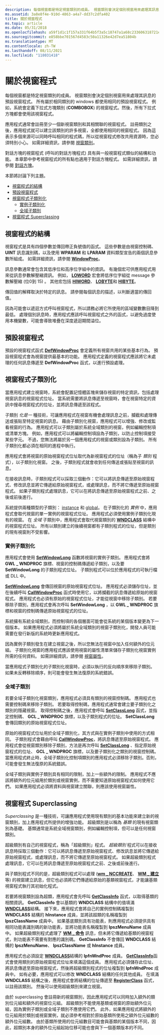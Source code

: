 ```yaml
---
description: 每個視窗都是特定視窗類別的成員。 視窗類別會決定個別視窗用來處理其訊息的預設視窗程式。
ms.assetid: 3a8e8f4e-910d-4863-a4a7-dd37c2dfa402
title: 關於視窗程式
ms.topic: article
ms.date: 05/31/2018
ms.openlocfilehash: a59f1d1c1f157a331f64b5f3a5c18747a1a68c233606318721e6c687ce3c96c5
ms.sourcegitcommit: e858bbe701567d4583c50a11326e42d7ea51804b
ms.translationtype: MT
ms.contentlocale: zh-TW
ms.lasthandoff: 08/11/2021
ms.locfileid: "118031418"
---
```

# <a name="about-window-procedures"></a>關於視窗程式

每個視窗都是特定視窗類別的成員。 視窗類別會決定個別視窗用來處理其訊息的預設視窗程式。 所有屬於相同類別的 windows 都使用相同的預設視窗程式。 例如，系統會定義下拉式方塊類別 (**COMBOBOX**) 的視窗程式。然後，所有下拉式方塊都會使用該視窗程式。

應用程式通常會註冊至少一個新視窗類別和其相關聯的視窗程式。 註冊類別之後，應用程式就可以建立該類別的許多視窗，全都使用相同的視窗程式。 因為這表示多個來源可以同時呼叫相同的程式碼，所以從視窗程式修改共用資源時，您必須特別小心。 如需詳細資訊，請參閱 [視窗類別](window-classes.md)。

對話方塊的視窗程式 (呼叫的對話方塊程式) 具有與一般視窗程式類似的結構和功能。 本章節中參考視窗程式的所有點也適用于對話方塊程式。 如需詳細資訊，請參閱 [對話方塊](/windows/desktop/dlgbox/dialog-boxes)。

本節將討論下列主題。

-   [視窗程式的結構](#structure-of-a-window-procedure)
-   [預設視窗程式](#default-window-procedure)
-   [視窗程式子類別化](#window-procedure-subclassing)
    -   [實例子類別化](#instance-subclassing)
    -   [全域子類別](#global-subclassing)
-   [視窗程式 Superclassing](#window-procedure-superclassing)

## <a name="structure-of-a-window-procedure"></a>視窗程式的結構

視窗程式是具有四個參數並傳回帶正負號值的函式。 這些參數是由視窗控制碼、 **UINT** 訊息識別碼，以及使用 **WPARAM** 和 **LPARAM** 資料類型宣告的兩個訊息參數所組成。 如需詳細資訊，請參閱 [**WindowProc**](/previous-versions/windows/desktop/legacy/ms633573(v=vs.85))。

訊息參數通常會包含其低序位和高序位字組中的資訊。 有幾個宏可供應用程式用來從訊息參數解壓縮資訊。 例如， [**LOWORD**](/previous-versions/windows/desktop/legacy/ms632659(v=vs.85)) 宏會將低序位字組從 message 參數解壓縮 (位0到 15) 。 其他宏包括 [**HIWORD**](/previous-versions/windows/desktop/legacy/ms632657(v=vs.85))、 [**LOBYTE**](/previous-versions/windows/desktop/legacy/ms632658(v=vs.85))和 [**HIBYTE**](/previous-versions/windows/desktop/legacy/ms632656(v=vs.85))。

傳回值的解釋取決於特定的訊息。 請參閱每個訊息的描述，以判斷適當的傳回值。

因為可能會以遞迴方式呼叫視窗程式，所以請務必將它所使用的區域變數數目降到最低。 處理個別訊息時，應用程式應該呼叫視窗程式之外的函式，以避免過度使用本機變數，可能會導致堆疊在深度遞迴期間溢位。

## <a name="default-window-procedure"></a>預設視窗程式

預設的視窗程式函式 [**DefWindowProc**](/windows/desktop/api/winuser/nf-winuser-defwindowproca) 會定義所有視窗共用的某些基本行為。 預設視窗程式會為視窗提供最基本的功能。 應用程式定義的視窗程式應該將它未處理的任何訊息傳遞至 **DefWindowProc** 函式，以進行預設處理。

## <a name="window-procedure-subclassing"></a>視窗程式子類別化

當應用程式建立視窗時，系統會配置記憶體區塊來儲存視窗的特定資訊，包括處理視窗訊息的視窗程式位址。 當系統需要將訊息傳遞至視窗時，會在視窗特定的資訊中搜尋視窗程式的位址，並將訊息傳遞至該程式。

子類別 *化是一* 種技術，可讓應用程式在視窗有機會處理訊息之前，攔截和處理傳送或張貼至特定視窗的訊息。 藉由子類別化視窗，應用程式可以增強、修改或監看視窗的行為。 應用程式可以子類別屬於系統全域類別的視窗，例如編輯控制項或清單方塊。 例如，應用程式可以將編輯控制項設為子類別，以防止控制項接受某些字元。 不過，您無法將屬於另一個應用程式的視窗或類別設為子類別。 所有子類別化都必須在相同的進程中執行。

應用程式會將視窗的原始視窗程式位址取代為新視窗程式的位址（稱為子 *類別* 程式），以子類別化視窗。 之後，子類別程式就會收到任何傳送或張貼至視窗的訊息。

在接收訊息時，子類別程式可以採取三個動作：它可以將訊息傳遞至原始視窗程式、修改訊息並將它傳遞給原始視窗程式，或處理訊息，而不將它傳遞至原始視窗程式。 如果子類別程式處理訊息，它可以在將訊息傳遞至原始視窗程式之前、之後或前後進行。

系統提供兩種類型的子類別： [instance](#instance-subclassing) 和 [global](#global-subclassing)。 在子類別化的 *實例* 中，應用程式會取代視窗的單一實例的視窗程式位址。 應用程式必須使用實例子類別化現有的視窗。 在 *全域* 子類別中，應用程式會取代視窗類別的 [**WNDCLASS**](/windows/win32/api/winuser/ns-winuser-wndclassa) 結構中的視窗程式位址。 所有以類別建立的後續視窗都有子類別程式的位址，但是類別的現有視窗則不受影響。

### <a name="instance-subclassing"></a>實例子類別化

應用程式會使用 [**SetWindowLong**](/windows/win32/api/winuser/nf-winuser-setwindowlonga) 函數將視窗的實例子類別。 應用程式會將 **GWL \_ WNDPROC** 旗標、視窗的控制碼傳遞給子類別，以及要 **SetWindowLong** 的子類別程式位址。 子類別程式可以位於應用程式的可執行檔或 DLL 中。

[**SetWindowLong**](/windows/win32/api/winuser/nf-winuser-setwindowlonga) 會傳回視窗的原始視窗程式位址。 應用程式必須儲存位址，並在後續呼叫 [**CallWindowProc**](/windows/win32/api/winuser/nf-winuser-callwindowproca) 函式時使用它，以將攔截的訊息傳遞給原始的視窗程式。 應用程式也必須有原始的視窗程式位址，才能從視窗中移除子類別。 若要移除子類別，應用程式會再次呼叫 **SetWindowLong** ，以 **GWL \_ WNDPROC** 旗標和視窗的控制碼傳遞原始視窗程式的位址。

系統擁有系統全域類別，而控制項的各個層面可能會從系統的某個版本變更為下一個版本。 如果應用程式必須將屬於系統全域類別的視窗子類別化，開發人員可能需要在發行新版的系統時更新應用程式。

因為實例子類別發生在建立視窗之後，所以您無法在視窗中加入任何額外的位元組。 子類別化視窗的應用程式應該使用視窗的屬性清單來儲存子類別化視窗實例所需的任何資料。 如需詳細資訊，請參閱 [視窗屬性](window-properties.md)。

當應用程式子類別化的子類別化視窗時，必須以執行的反向順序來移除子類別。 如果未反轉移除順序，則可能會發生無法復原的系統錯誤。

### <a name="global-subclassing"></a>全域子類別

若要全域子類別化視窗類別，應用程式必須具有類別的視窗控制碼。 應用程式也需要控制碼來移除子類別。 若要取得控制碼，應用程式通常會建立要子類別化之類別的隱藏視窗。 取得控制碼之後，應用程式會呼叫 [**SetClassLong**](/windows/win32/api/winuser/nf-winuser-setclasslonga) 函式，並指定控制碼、 **GCL \_ WNDPROC** 旗標，以及子類別程式的位址。 **SetClassLong** 會傳回類別的原始視窗程式位址。

原始的視窗程式位址用於全域子類別化，其方式與在實例子類別中使用的方式相同。 子類別程式會藉由呼叫 [**CallWindowProc**](/windows/win32/api/winuser/nf-winuser-callwindowproca)，將訊息傳遞至原始視窗程式。 應用程式會從視窗類別移除子類別，方法是再次呼叫 [**SetClassLong**](/windows/win32/api/winuser/nf-winuser-setclasslonga) 、指定原始視窗程式的位址、 **GCL \_ WNDPROC** 旗標，以及要子類別化之類別的視窗控制碼。 當應用程式終止時，全域子類別化控制項類別的應用程式必須移除子類別。否則，可能會發生無法復原的系統錯誤。

全域子類別與實例子類別具有相同的限制，加上一些額外的限制。 應用程式不應該將額外的位元組用於類別或視窗實例，而不需要知道原始視窗程式如何使用它們。 如果應用程式必須將資料與視窗建立關聯，則應該使用視窗屬性。

## <a name="window-procedure-superclassing"></a>視窗程式 Superclassing

*Superclassing* 是一種技術，可讓應用程式使用現有類別的基本功能來建立新的視窗類別，加上應用程式所提供的增強功能。 超級類別是以稱為 *基類* 的現有視窗類別為基礎。 基類通常是系統全域視窗類別，例如編輯控制項，但可以是任何視窗類別。

超級類別有自己的視窗程式，稱為「超級類別」程式。 *超級類別* 程式可以在接收訊息時採取三個動作：它可以將訊息傳遞至原始視窗程式、修改訊息並將它傳遞給原始視窗程式，或處理訊息，而不將它傳遞至原始視窗程式。 如果超級類別程式處理訊息，它可以在將訊息傳遞至原始視窗程式之前、之後或前後進行。

與子類別程式不同的是，超級類別程式可以處理 ([**wm \_ NCCREATE**](wm-nccreate.md)、 [**WM \_ 建立**](wm-create.md)等) 的視窗建立訊息，但它也必須將它們傳遞給原始的基類視窗程式，才能讓基類視窗程式執行其初始化程式。

若要將視窗類別設為超類，應用程式會先呼叫 [**GetClassInfo**](/windows/win32/api/winuser/nf-winuser-getclassinfoa) 函式，以取得基類的相關資訊。 **GetClassInfo** 會以基類的 **WNDCLASS** 結構中的值填滿 [**WNDCLASS**](/windows/win32/api/winuser/ns-winuser-wndclassa)結構。 接下來，應用程式會將自己的實例控制碼複製到 **WNDCLASS** 結構的 **hInstance** 成員，並將該超類的名稱複製到 **lpszClassName** 成員中。 如果基底類別具有功能表，則應用程式必須提供具有相同功能表識別碼的新功能表，並將功能表名稱複製到 **lpszMenuName** 成員中。 如果超級類別程式處理了 [**WM \_ 命令**](/windows/desktop/menurc/wm-command) 訊息，但未將它傳遞給基類的視窗程式，則功能表不需要有對應的識別碼。 **GetClassInfo** 不會傳回 **WNDCLASS** 結構的 **lpszMenuName**、 **lpszClassName** 或 **hInstance** 成員。

應用程式也必須設定 [**WNDCLASS**](/windows/win32/api/winuser/ns-winuser-wndclassa)結構的 **lpfnWndProc** 成員。 [**GetClassInfo**](/windows/win32/api/winuser/nf-winuser-getclassinfoa)函式會使用類別的原始視窗程式位址來填滿這個成員。 應用程式必須儲存此位址、將訊息傳遞至原始視窗程式，然後將超級類別程式的位址複製到 **lpfnWndProc** 成員中。 如有必要，應用程式可以修改 **WNDCLASS** 結構的任何其他成員。 在填滿 **WNDCLASS** 結構之後，應用程式會將結構的位址傳遞至 [**RegisterClass**](/windows/win32/api/winuser/nf-winuser-registerclassa) 函式，以註冊該類別。 然後可以使用超級類別來建立視窗。

由於 superclassing 會註冊新的視窗類別，因此應用程式可以同時加入額外的類別位元組和額外的視窗位元組。 超級類別不能使用基類或視窗的原始額外位元組，因為實例子類別或全域子類別不應使用它們。 此外，如果應用程式將額外的位元組用於類別或視窗實例，就必須參考相對於原始基類所使用之額外位元組數的額外位元組數。 由於基類所使用的位元組數目可能會與基類的某個版本不同，因此，超類別本身的額外位元組起始位移可能也會與下一個基類版本的不同。

 

 
